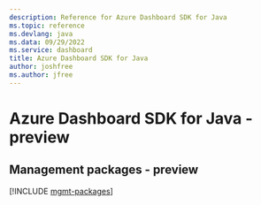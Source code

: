 ```yaml
---
description: Reference for Azure Dashboard SDK for Java
ms.topic: reference
ms.devlang: java
ms.data: 09/29/2022
ms.service: dashboard
title: Azure Dashboard SDK for Java
author: joshfree
ms.author: jfree
---
```

# Azure Dashboard SDK for Java - preview

## Management packages - preview
[!INCLUDE [mgmt-packages](dashboard-mgmt-index.md)]